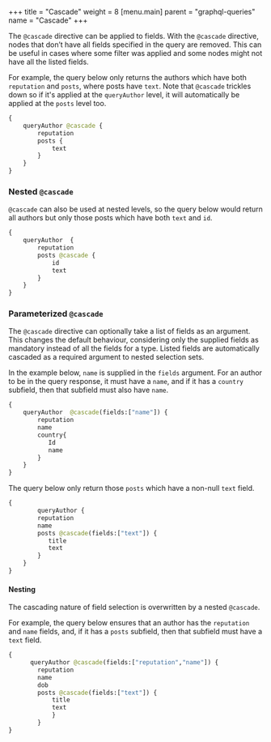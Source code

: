 +++
title = "Cascade"
weight = 8
[menu.main]
    parent = "graphql-queries"
    name = "Cascade"
+++

The `@cascade` directive can be applied to fields. With the `@cascade`
directive, nodes that don’t have all fields specified in the query are removed.
This can be useful in cases where some filter was applied and some nodes might not
have all the listed fields.

For example, the query below only returns the authors which have both `reputation`
and `posts`, where posts have `text`. Note that `@cascade` trickles down so if it's applied at the `queryAuthor`
level, it will automatically be applied at the `posts` level too.

```graphql
{
    queryAuthor @cascade {
        reputation
        posts {
            text
        }
    }
}
```

### Nested `@cascade`

`@cascade` can also be used at nested levels, so the query below would return all authors
but only those posts which have both `text` and `id`.

```graphql
{
    queryAuthor  {
        reputation
        posts @cascade {
            id
            text
        }
    }
}
```

### Parameterized `@cascade`

The `@cascade` directive can optionally take a list of fields as an argument. This changes the default behaviour, considering only the supplied fields as mandatory instead of all the fields for a type.
Listed fields are automatically cascaded as a required argument to nested selection sets.

In the example below, `name` is supplied in the `fields` argument. For an author to be in the query response, it must have a `name`, and if it has a `country` subfield, then that subfield must also have `name`.

```graphql
{
    queryAuthor  @cascade(fields:["name"]) {
        reputation
        name
        country{
           Id
           name
        }
    }
}
```

The query below only return those `posts` which have a non-null `text` field.

```graphql
{
        queryAuthor {
		reputation
		name
		posts @cascade(fields:["text"]) {
		   title
		   text
		}
	}
}
```

#### Nesting

The cascading nature of field selection is overwritten by a nested `@cascade`.

For example, the query below ensures that an author has the `reputation` and `name` fields, and, if it has a `posts` subfield, then that subfield must have a `text` field.

```graphql
{
      queryAuthor @cascade(fields:["reputation","name"]) {
        reputation
        name
        dob
        posts @cascade(fields:["text"]) {
            title
            text
            }
        }
}
```
